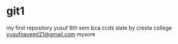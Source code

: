 # git1
my first repository
yusuf
6th sem bca ccds 
slate by cresta college 
yusufnaveed21@gmail.com
mysore
